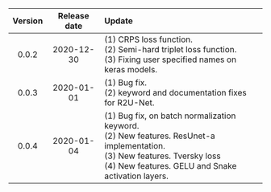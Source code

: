 
| Version  | Release date  | Update  |
|:--------:|:-------------:|:-------- |
| 0.0.2    | 2020-12-30    | (1) CRPS loss function.<br />(2) Semi-hard triplet loss function.<br />(3) Fixing user specified names on keras models. |
| 0.0.3    | 2020-01-01    | (1) Bug fix.<br />(2) keyword and documentation fixes for R2U-Net. |
| 0.0.4    | 2020-01-04    | (1) Bug fix, on batch normalization keyword.<br /> (2) New features. ResUnet-a implementation.<br />(3) New features. Tversky loss<br />(4) New features. GELU and Snake activation layers. |
